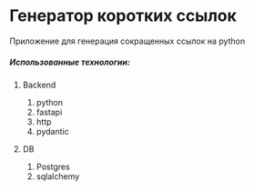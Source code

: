 # Генератор коротких ссылок
Приложение для генерация сокращенных ссылок на python



##### Использованные технологии:

1. Backend
	1. python
	2. fastapi
	3. http
	4. pydantic

2. DB
    1. Postgres
    2. sqlalchemy
